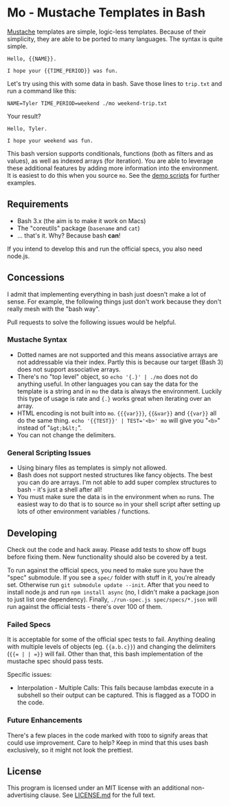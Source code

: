 Mo - Mustache Templates in Bash
===============================

[Mustache] templates are simple, logic-less templates.  Because of their simplicity, they are able to be ported to many languages.  The syntax is quite simple.

    Hello, {{NAME}}.

    I hope your {{TIME_PERIOD}} was fun.

Let's try using this with some data in bash.  Save those lines to `trip.txt` and run a command like this:

    NAME=Tyler TIME_PERIOD=weekend ./mo weekend-trip.txt

Your result?

    Hello, Tyler.

    I hope your weekend was fun.

This bash version supports conditionals, functions (both as filters and as values), as well as indexed arrays (for iteration).  You are able to leverage these additional features by adding more information into the environment.  It is easiest to do this when you source `mo`.  See the [demo scripts](demo/) for further examples.


Requirements
------------

* Bash 3.x (the aim is to make it work on Macs)
* The "coreutils" package (`basename` and `cat`)
* ... that's it.  Why?  Because bash **can**!

If you intend to develop this and run the official specs, you also need node.js.


Concessions
-----------

I admit that implementing everything in bash just doesn't make a lot of sense.  For example, the following things just don't work because they don't really mesh with the "bash way".

Pull requests to solve the following issues would be helpful.

### Mustache Syntax

* Dotted names are not supported and this means associative arrays are not addressable via their index.  Partly this is because our target (Bash 3) does not support associative arrays.
* There's no "top level" object, so `echo '{.}' | ./mo` does not do anything useful.  In other languages you can say the data for the template is a string and in `mo` the data is always the environment.  Luckily this type of usage is rate and `{.}` works great when iterating over an array.
* HTML encoding is not built into `mo`.  `{{{var}}}`, `{{&var}}` and `{{var}}` all do the same thing.  `echo '{{TEST}}' | TEST='<b>' mo` will give you "`<b>`" instead of "`&gt;b&lt;`".
* You can not change the delimiters.


### General Scripting Issues

* Using binary files as templates is simply not allowed.
* Bash does not support nested structures like fancy objects.  The best you can do are arrays.  I'm not able to add super complex structures to bash - it's just a shell after all!
* You must make sure the data is in the environment when `mo` runs.  The easiest way to do that is to source `mo` in your shell script after setting up lots of other environment variables / functions.


Developing
----------

Check out the code and hack away.  Please add tests to show off bugs before fixing them.  New functionality should also be covered by a test.

To run against the official specs, you need to make sure you have the "spec" submodule.  If you see a `spec/` folder with stuff in it, you're already set.  Otherwise run `git submodule update --init`.  After that you need to install node.js and run `npm install async` (no, I didn't make a package.json to just list one dependency).  Finally, `./run-spec.js spec/specs/*.json` will run against the official tests - there's over 100 of them.


### Failed Specs

It is acceptable for some of the official spec tests to fail.  Anything dealing with multiple levels of objects (eg. `{{a.b.c}}`) and changing the delimiters (`{{= | | =}}` will fail.  Other than that, this bash implementation of the mustache spec should pass tests.

Specific issues:
 * Interpolation - Multiple Calls:  This fails because lambdas execute in a subshell so their output can be captured.  This is flagged as a TODO in the code.


### Future Enhancements

There's a few places in the code marked with `TODO` to signify areas that could use improvement.  Care to help?  Keep in mind that this uses bash exclusively, so it might not look the prettiest.


License
-------

This program is licensed under an MIT license with an additional non-advertising clause.  See [LICENSE.md](LICENSE.md) for the full text.


[Mustache]: https://mustache.github.io/
